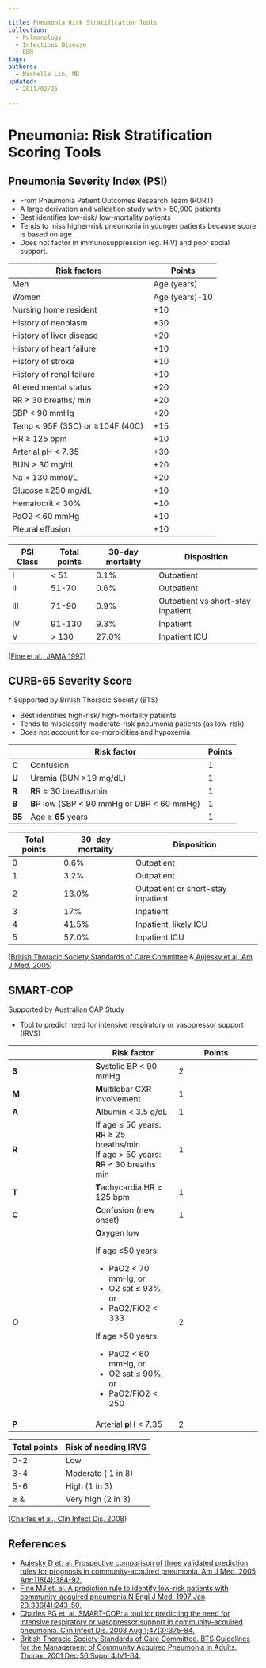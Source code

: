 ```yaml
---

title: Pneumonia Risk Stratification Tools
collection:
  - Pulmonology
  - Infectious Disease
  - EBM
tags:
authors:
  - Michelle Lin, MD
updated:
  - 2011/02/25

---
```


# Pneumonia: Risk Stratification Scoring Tools

## Pneumonia Severity Index (PSI) 

-   From Pneumonia Patient Outcomes Research Team (PORT) 
-   A large derivation and validation study with &gt; 50,000 patients
-   Best identifies low-risk/ low-mortality patients
-   Tends to miss higher-risk pneumonia in younger patients because score is based on age 
-   Does not factor in immunosuppression (eg. HIV) and poor social support. 

| **Risk factors**                    | **Points**     |
|-------------------------------------|----------------|
| Men                                 | Age (years)    |
| Women                               | Age (years)-10 |
| Nursing home resident               | +10            |
| History of neoplasm                 | +30            |
| History of liver disease            | +20            |
| History of heart failure            | +10            |
| History of stroke                   | +10            |
| History of renal failure            | +10            |
| Altered mental status               | +20            |
| RR ≥ 30 breaths/ min                | +20            |
| SBP &lt; 90 mmHg                    | +20            |
| Temp &lt; 95F (35C) or ≥104F (40C)  | +15            |
| HR ≥ 125 bpm                        | +10            |
| Arterial pH &lt; 7.35               | +30            |
| BUN &gt; 30 mg/dL                   | +20            |
| Na &lt; 130 mmol/L                  | +20            |
| Glucose ≥250 mg/dL                  | +10            |
| Hematocrit &lt; 30%                 | +10            |
| PaO2 &lt; 60 mmHg                   | +10            |
| Pleural effusion                    | +10            |

| **PSI Class**  | **Total points** | **30-day mortality**  | **Disposition** |
|---------|------------------|-------------|-----------------|
| I       | &lt; 51          | 0.1%        | Outpatient      |
| II      | 51-70            | 0.6%        | Outpatient      |
| III     | 71-90            | 0.9%        | Outpatient vs short-stay inpatient        |
| IV      | 91-130           | 9.3%        | Inpatient       |
| V       | &gt; 130         | 27.0%       | Inpatient ICU   |

([Fine et al., JAMA 1997)](http://www.ncbi.nlm.nih.gov/pubmed/?term=8995086)

## CURB-65 Severity Score

\* Supported by British Thoracic Society (BTS)

-   Best identifies high-risk/ high-mortality patients
-   Tends to misclassify moderate-risk pneumonia patients (as low-risk) 
-   Does not account for co-morbidities and hypoxemia

|        | **Risk factor**                                   | **Points** |
|--------|---------------------------------------------------|------------|
| **C**  | **C**onfusion                                     | 1          |
| **U**  | Uremia (BUN &gt;19 mg/dL)                         | 1          |
| **R**  | **R**R ≥ 30 breaths/min                           | 1          |
| **B**  | **B**P low (SBP &lt; 90 mmHg or DBP &lt; 60 mmHg) | 1          |
| **65** | Age ≥ **65** years                                | 1          |

| **Total points** | **30-day mortality**  | **Disposition**                    |
|------------------|-------------|------------------------------------|
| 0                | 0.6%        | Outpatient                         |
| 1                | 3.2%        | Outpatient                         |
| 2                | 13.0%       | Outpatient or short-stay inpatient |
| 3                | 17%         | Inpatient                          |
| 4                | 41.5%       | Inpatient, likely ICU              |
| 5                | 57.0%       | Inpatient ICU                      |

([British Thoracic Society Standards of Care Committee](http://www.ncbi.nlm.nih.gov/pubmed/?term=11713364) &[ ](http://www.ncbi.nlm.nih.gov/pubmed/?term=15808136)[Aujesky et al, Am J Med, 2005](http://www.ncbi.nlm.nih.gov/pubmed/?term=15808136)) 

## SMART-COP

Supported by Australian CAP Study

-   Tool to predict need for intensive respiratory or vasopressor support (IRVS) 

<table>
<colgroup>
<col width="33%" />
<col width="33%" />
<col width="33%" />
</colgroup>
<thead>
<tr class="header">
<th><br />
</th>
<th><strong>Risk factor</strong></th>
<th><strong>Points</strong></th>
</tr>
</thead>
<tbody>
<tr class="odd">
<td><strong>S</strong></td>
<td><strong>S</strong>ystolic BP &lt; 90 mmHg</td>
<td>2</td>
</tr>
<tr class="even">
<td><strong>M</strong></td>
<td><strong>M</strong>ultilobar CXR involvement</td>
<td>1</td>
</tr>
<tr class="odd">
<td><strong>A</strong></td>
<td><strong>A</strong>lbumin &lt; 3.5 g/dL</td>
<td>1</td>
</tr>
<tr class="even">
<td><strong>R</strong></td>
<td>If age ≤ 50 years: <strong>R</strong>R ≥ 25 breaths/min <br />
If age &gt; 50 years: <strong>R</strong>R ≥ 30 breaths min <br />
</td>
<td>1</td>
</tr>
<tr class="odd">
<td><strong>T</strong></td>
<td><strong>T</strong>achycardia HR ≥ 125 bpm </td>
<td>1</td>
</tr>
<tr class="even">
<td><strong>C</strong></td>
<td><strong>C</strong>onfusion (new onset)</td>
<td>1<br />
</td>
</tr>
<tr class="odd">
<td><strong>O</strong></td>
<td><strong>O</strong>xygen low<br />

<p>If age ≤50 years: </p>
<ul>
<li>PaO2 &lt; 70 mmHg, or<br />
</li>
<li>O2 sat ≤ 93%, or<br />
</li>
<li>PaO2/FiO2 &lt; 333<br />
</li>
</ul>
<p>If age &gt;50 years:</p>
<ul>
<li>PaO2 &lt; 60 mmHg, or</li>
<li>O2 sat ≤ 90%, or </li>
<li>PaO2/FiO2 &lt; 250 </li>
</ul></td>
<td>2</td>
</tr>
<tr class="even">
<td><strong>P</strong></td>
<td>Arterial <strong>p</strong>H &lt; 7.35</td>
<td>2</td>
</tr>
</tbody>
</table>

| **Total points** | **Risk of needing IRVS** |
|------------------|--------------------------|
| 0-2              | Low                      |
| 3-4              | Moderate ( 1 in 8)       |
| 5-6              | High (1 in 3)            |
| ≥ &              | Very high (2 in 3)       |

([Charles et al., Clin Infect Dis, 2008](http://www.ncbi.nlm.nih.gov/pubmed/?term=18558884))

## References

-   [Aujesky D et. al. Prospective comparison of three validated prediction rules for prognosis in community-acquired pneumonia. Am J Med. 2005 Apr;118(4):384-92.](http://www.ncbi.nlm.nih.gov/pubmed/?term=15808136)
-   [Fine MJ et. al. A prediction rule to identify low-risk patients with community-acquired pneumonia.N Engl J Med. 1997 Jan 23;336(4):243-50.](http://www.ncbi.nlm.nih.gov/pubmed/?term=8995086)
-   [Charles PG et. al. SMART-COP: a tool for predicting the need for intensive respiratory or vasopressor support in community-acquired pneumonia. Clin Infect Dis. 2008 Aug 1;47(3):375-84.](http://www.ncbi.nlm.nih.gov/pubmed/?term=18558884)
-   [British Thoracic Society Standards of Care Committee. BTS Guidelines for the Management of Community Acquired Pneumonia in Adults. Thorax. 2001 Dec;56 Suppl 4:IV1-64.](http://www.ncbi.nlm.nih.gov/pubmed/?term=11713364)
